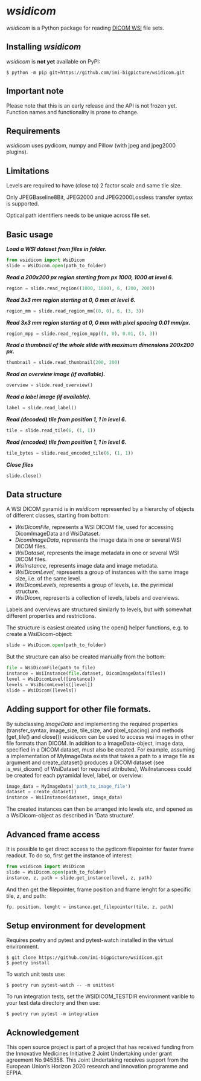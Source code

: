 # *wsidicom*
*wsidicom* is a Python package for reading [DICOM WSI](http://dicom.nema.org/Dicom/DICOMWSI/) file sets.

## Installing *wsidicom*
*wsidicom* is **not yet** available on PyPI:
```console
$ python -m pip git+https://github.com/imi-bigpicture/wsidicom.git
```

## Important note
Please note that this is an early release and the API is not frozen yet. Function names and functionality is prone to change.

## Requirements
*wsidicom* uses pydicom, numpy and Pillow (with jpeg and jpeg2000 plugins).

## Limitations
Levels are required to have (close to) 2 factor scale and same tile size.

Only JPEGBaseline8Bit, JPEG2000 and JPEG2000Lossless transfer syntax is supported.

Optical path identifiers needs to be unique across file set.

## Basic usage
***Load a WSI dataset from files in folder.***
```python
from wsidicom import WsiDicom
slide = WsiDicom.open(path_to_folder)
```
***Read a 200x200 px region starting from px 1000, 1000 at level 6.***
 ```python
region = slide.read_region((1000, 1000), 6, (200, 200))
```
***Read 3x3 mm region starting at 0, 0 mm at level 6.***
 ```python
region_mm = slide.read_region_mm((0, 0), 6, (3, 3))
```
***Read 3x3 mm region starting at 0, 0 mm with pixel spacing 0.01 mm/px.***
 ```python
region_mpp = slide.read_region_mpp((0, 0), 0.01, (3, 3))
```
***Read a thumbnail of the whole slide with maximum dimensions 200x200 px.***
 ```python
thumbnail = slide.read_thumbnail(200, 200)
```
***Read an overview image (if available).***
 ```python
overview = slide.read_overview()
```
***Read a label image (if available).***
 ```python
label = slide.read_label()
```
***Read (decoded) tile from position 1, 1 in level 6.***
 ```python
tile = slide.read_tile(6, (1, 1))
```
***Read (encoded) tile from position 1, 1 in level 6.***
 ```python
tile_bytes = slide.read_encoded_tile(6, (1, 1))
```
***Close files***
 ```python
slide.close()
```

## Data structure
A WSI DICOM pyramid is in *wsidicom* represented by a hierarchy of objects of different classes, starting from bottom:
- *WsiDicomFile*, represents a WSI DICOM file, used for accessing DicomImageData and WsiDataset.
- *DicomImageData*, represents the image data in one or several WSI DICOM files.
- *WsiDataset*, represents the image metadata in one or several WSI DICOM files.
- *WsiInstance*, represents image data and image metadata.
- *WsiDicomLevel*, represents a group of instances with the same image size, i.e. of the same level.
- *WsiDicomLevels*, represents a group of levels, i.e. the pyrimidal structure.
- *WsiDicom*, represents a collection of levels, labels and overviews.

Labels and overviews are structured similarly to levels, but with somewhat different properties and restrictions.

The structure is easiest created using the open() helper functions, e.g. to create a WsiDicom-object:
```python
slide = WsiDicom.open(path_to_folder)
```

But the structure can also be created manually from the bottom:
```python
file = WsiDicomFile(path_to_file)
instance = WsiInstance(file.dataset, DicomImageData(files))
level = WsiDicomLevel([instance])
levels = WsiDicomLevels([level])
slide = WsiDicom([levels])
```

## Adding support for other file formats.
By subclassing *ImageData* and implementing the required properties (transfer_syntax, image_size, tile_size, and pixel_spacing) and methods (get_tile() and close()) *wsidicom* can be used to access wsi images in other file formats than DICOM. In addition to a ImageData-object, image data, specified in a DICOM dataset, must also be created. For example, assuming a implementation of MyImageData exists that takes a path to a image file as argument and create_dataset() produces a DICOM dataset (see is_wsi_dicom() of WsiDataset for required attributes), WsiInstancees could be created for each pyramidal level, label, or overview:
```python
image_data = MyImageData('path_to_image_file')
dataset = create_dataset()
instance = WsiInstance(dataset, image_data)
```
The created instances can then be arranged into levels etc, and opened as a WsiDicom-object as described in 'Data structure'.

## Advanced frame access
It is possible to get direct access to the pydicom filepointer for faster frame readout. To do so, first get the instance of interest:
```python
from wsidicom import WsiDicom
slide = WsiDicom.open(path_to_folder)
instance, z, path = slide.get_instance(level, z, path)
```
And then get the filepointer, frame position and frame lenght for a specific tile, z, and path:
```python
fp, position, lenght = instance.get_filepointer(tile, z, path)
```

## Setup environment for development
Requires poetry and pytest and pytest-watch installed in the virtual environment.

```console
$ git clone https://github.com/imi-bigpicture/wsidicom.git
$ poetry install
```

To watch unit tests use:

```console
$ poetry run pytest-watch -- -m unittest
```

To run integration tests, set the WSIDICOM_TESTDIR environment varible to your test data directory and then use:

```console
$ poetry run pytest -m integration
```

## Acknowledgement
This open source project is part of a project that has received funding from the Innovative Medicines Initiative 2 Joint Undertaking under grant agreement No 945358. This Joint Undertaking receives support from the European Union’s Horizon 2020 research and innovation programme and EFPIA.